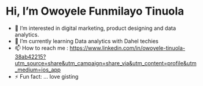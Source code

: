 # Hi, I’m Owoyele Funmilayo Tinuola
- 👀 I’m interested in digital marketing, product designing and data analytics.
- 🌱 I’m currently learning Data analytics with Dahel techies 
- 📫 How to reach me :
https://www.linkedin.com/in/owoyele-tinuola-38ab42215?utm_source=share&utm_campaign=share_via&utm_content=profile&utm_medium=ios_app
- ⚡ Fun fact: ... love gisting
